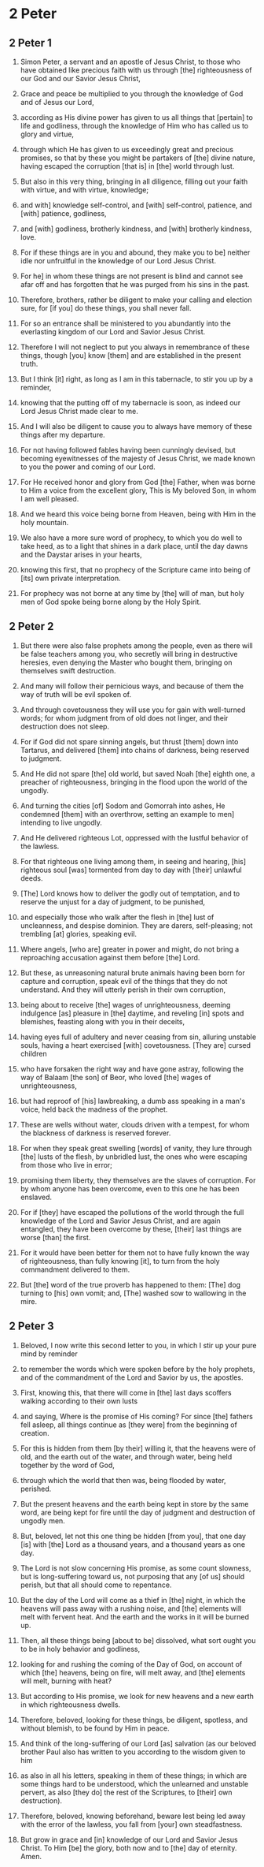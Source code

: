 # 2 Peter

## 2 Peter 1

1. Simon Peter, a servant and an apostle of Jesus Christ, to those who have obtained like precious faith with us through [the] righteousness of our God and our Savior Jesus Christ,

2. Grace and peace be multiplied to you through the knowledge of God and of Jesus our Lord,

3. according as His divine power has given to us all things that [pertain] to life and godliness, through the knowledge of Him who has called us to glory and virtue,

4. through which He has given to us exceedingly great and precious promises, so that by these you might be partakers of [the] divine nature, having escaped the corruption [that is] in [the] world through lust.

5. But also in this very thing, bringing in all diligence, filling out your faith with virtue, and with virtue, knowledge;

6. and with] knowledge self-control, and [with] self-control, patience, and [with] patience, godliness,

7. and [with] godliness, brotherly kindness, and [with] brotherly kindness, love.

8. For if these things are in you and abound, they make you to be] neither idle nor unfruitful in the knowledge of our Lord Jesus Christ.

9. For he] in whom these things are not present is blind and cannot see afar off and has forgotten that he was purged from his sins in the past.

10. Therefore, brothers, rather be diligent to make your calling and election sure, for [if you] do these things, you shall never fall.

11. For so an entrance shall be ministered to you abundantly into the everlasting kingdom of our Lord and Savior Jesus Christ.

12. Therefore I will not neglect to put you always in remembrance of these things, though [you] know [them] and are established in the present truth.

13. But I think [it] right, as long as I am in this tabernacle, to stir you up by a reminder,

14. knowing that the putting off of my tabernacle is soon, as indeed our Lord Jesus Christ made clear to me.

15. And I will also be diligent to cause you to always have memory of these things after my departure.

16. For not having followed fables having been cunningly devised, but becoming eyewitnesses of the majesty of Jesus Christ, we made known to you the power and coming of our Lord.

17. For He received honor and glory from God [the] Father, when was borne to Him a voice from the excellent glory, This is My beloved Son, in whom I am well pleased.

18. And we heard this voice being borne from Heaven, being with Him in the holy mountain.

19. We also have a more sure word of prophecy, to which you do well to take heed, as to a light that shines in a dark place, until the day dawns and the Daystar arises in your hearts,

20. knowing this first, that no prophecy of the Scripture came into being of [its] own private interpretation.

21. For prophecy was not borne at any time by [the] will of man, but holy men of God spoke being borne along by the Holy Spirit.

## 2 Peter 2

1. But there were also false prophets among the people, even as there will be false teachers among you, who secretly will bring in destructive heresies, even denying the Master who bought them, bringing on themselves swift destruction.

2. And many will follow their pernicious ways, and because of them the way of truth will be evil spoken of.

3. And through covetousness they will use you for gain with well-turned words; for whom judgment from of old does not linger, and their destruction does not sleep.

4. For if God did not spare sinning angels, but thrust [them] down into Tartarus, and delivered [them] into chains of darkness, being reserved to judgment.

5. And He did not spare [the] old world, but saved Noah [the] eighth one, a preacher of righteousness, bringing in the flood upon the world of the ungodly.

6. And turning the cities [of] Sodom and Gomorrah into ashes, He condemned [them] with an overthrow, setting an example to men] intending to live ungodly.

7. And He delivered righteous Lot, oppressed with the lustful behavior of the lawless.

8. For that righteous one living among them, in seeing and hearing, [his] righteous soul [was] tormented from day to day with [their] unlawful deeds.

9. [The] Lord knows how to deliver the godly out of temptation, and to reserve the unjust for a day of judgment, to be punished,

10. and especially those who walk after the flesh in [the] lust of uncleanness, and despise dominion. They are darers, self-pleasing; not trembling [at] glories, speaking evil.

11. Where angels, [who are] greater in power and might, do not bring a reproaching accusation against them before [the] Lord.

12. But these, as unreasoning natural brute animals having been born for capture and corruption, speak evil of the things that they do not understand. And they will utterly perish in their own corruption,

13. being about to receive [the] wages of unrighteousness, deeming indulgence [as] pleasure in [the] daytime, and reveling [in] spots and blemishes, feasting along with you in their deceits,

14. having eyes full of adultery and never ceasing from sin, alluring unstable souls, having a heart exercised [with] covetousness. [They are] cursed children

15. who have forsaken the right way and have gone astray, following the way of Balaam [the son] of Beor, who loved [the] wages of unrighteousness,

16. but had reproof of [his] lawbreaking, a dumb ass speaking in a man's voice, held back the madness of the prophet.

17. These are wells without water, clouds driven with a tempest, for whom the blackness of darkness is reserved forever.

18. For when they speak great swelling [words] of vanity, they lure through [the] lusts of the flesh, by unbridled lust, the ones who were escaping from those who live in error;

19. promising them liberty, they themselves are the slaves of corruption. For by whom anyone has been overcome, even to this one he has been enslaved.

20. For if [they] have escaped the pollutions of the world through the full knowledge of the Lord and Savior Jesus Christ, and are again entangled, they have been overcome by these, [their] last things are worse [than] the first.

21. For it would have been better for them not to have fully known the way of righteousness, than fully knowing [it], to turn from the holy commandment delivered to them.

22. But [the] word of the true proverb has happened to them: [The] dog turning to [his] own vomit; and, [The] washed sow to wallowing in the mire.

## 2 Peter 3

1. Beloved, I now write this second letter to you, in which I stir up your pure mind by reminder

2. to remember the words which were spoken before by the holy prophets, and of the commandment of the Lord and Savior by us, the apostles.

3. First, knowing this, that there will come in [the] last days scoffers walking according to their own lusts

4. and saying, Where is the promise of His coming? For since [the] fathers fell asleep, all things continue as [they were] from the beginning of creation.

5. For this is hidden from them [by their] willing it, that the heavens were of old, and the earth out of the water, and through water, being held together by the word of God,

6. through which the world that then was, being flooded by water, perished.

7. But the present heavens and the earth being kept in store by the same word, are being kept for fire until the day of judgment and destruction of ungodly men.

8. But, beloved, let not this one thing be hidden [from you], that one day [is] with [the] Lord as a thousand years, and a thousand years as one day.

9. The Lord is not slow concerning His promise, as some count slowness, but is long-suffering toward us, not purposing that any [of us] should perish, but that all should come to repentance.

10. But the day of the Lord will come as a thief in [the] night, in which the heavens will pass away with a rushing noise, and [the] elements will melt with fervent heat. And the earth and the works in it will be burned up.

11. Then, all these things being [about to be] dissolved, what sort ought you to be in holy behavior and godliness,

12. looking for and rushing the coming of the Day of God, on account of which [the] heavens, being on fire, will melt away, and [the] elements will melt, burning with heat?

13. But according to His promise, we look for new heavens and a new earth in which righteousness dwells.

14. Therefore, beloved, looking for these things, be diligent, spotless, and without blemish, to be found by Him in peace.

15. And think of the long-suffering of our Lord [as] salvation (as our beloved brother Paul also has written to you according to the wisdom given to him

16. as also in all his letters, speaking in them of these things; in which are some things hard to be understood, which the unlearned and unstable pervert, as also [they do] the rest of the Scriptures, to [their] own destruction).

17. Therefore, beloved, knowing beforehand, beware lest being led away with the error of the lawless, you fall from [your] own steadfastness.

18. But grow in grace and [in] knowledge of our Lord and Savior Jesus Christ. To Him [be] the glory, both now and to [the] day of eternity. Amen.

